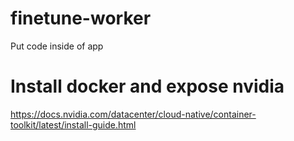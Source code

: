 # finetune-worker

Put code inside of app

# Install docker and expose nvidia
https://docs.nvidia.com/datacenter/cloud-native/container-toolkit/latest/install-guide.html
